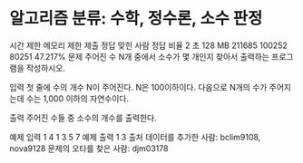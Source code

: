 # 알고리즘 분류: 수학, 정수론, 소수 판정

시간 제한	메모리 제한	제출	정답	맞힌 사람	정답 비율
2 초	128 MB	211685	100252	80251	47.217%
문제
주어진 수 N개 중에서 소수가 몇 개인지 찾아서 출력하는 프로그램을 작성하시오.

입력
첫 줄에 수의 개수 N이 주어진다. N은 100이하이다. 다음으로 N개의 수가 주어지는데 수는 1,000 이하의 자연수이다.

출력
주어진 수들 중 소수의 개수를 출력한다.

예제 입력 1 
4
1 3 5 7
예제 출력 1 
3
출처
데이터를 추가한 사람: bclim9108, nova9128
문제의 오타를 찾은 사람: djm03178
